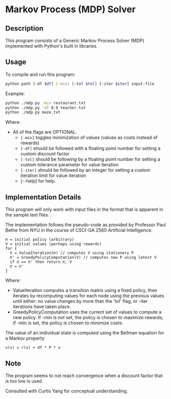 # Markov Process (MDP) Solver

## Description
This program consists of a Generic Markov Process Solver (MDP) implemented with Python's built in libraries.


## Usage
To compile and run this program:
```bash
python path [-df $df] [-min] [-tol $tol] [-iter $iter] input-file
```
Example:
```bash
python ./mdp.py -min restaurant.txt
python ./mdp.py -df 0.9 teacher.txt
python ./mdp.py maze.txt
```

Where:
* All of the flags are OPTIONAL.
    * ```[-min]``` toggles minimization of values (values as costs instead of rewards)
    * ```[-df]``` should be followed with a floating point number for setting a custom discount factor
    * ```[-tol]``` should be following by a floating point number for setting a custom tolerance parameter for value iteration
    * ```[-iter]``` should be followed by an integer for setting a custom iteration limit for value iteration
    * [--help] for help.

## Implementation Details
This program will only work with input files in the format that is apparent in the sample text files.

The implementation follows the pseudo-code as provided by Professor Paul Bethe from NYU in the course of CSCI-GA.2560 Artificial Intelligence:

    𝜋 = initial policy (arbitrary)
    V = initial values (perhaps using rewards)
    for {
      V = ValueIteration(𝜋) // computes V using stationery P
      𝜋' = GreedyPolicyComputation(V) // computes new P using latest V
      if 𝜋 == 𝜋' then return 𝜋, V
      𝜋 = 𝜋'
    }

Where:
* ValueIteration computes a transition matrix using a fixed policy, then iterates by recomputing values for each node using the previous values until either:
no value changes by more than the 'tol' flag,
or -iter iterations have taken place.
* GreedyPolicyComputation uses the current set of values to compute a new policy. If -min is not set, the policy is chosen to maximize rewards; if -min is set, the policy is chosen to minimize costs.

The value of an individual state is computed using the Bellman equation for a Markov property

    v(s) = r(s) + df * P * v

## Note
The program seems to not reach convergence when a discount factor that is too low is used.

Consulted with Curtis Yang for conceptual understanding.